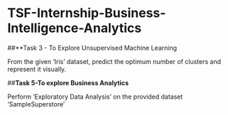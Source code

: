 # TSF-Internship-Business-Intelligence-Analytics


##**Task 3 - To Explore Unsupervised Machine Learning

From the given ‘Iris’ dataset, predict the optimum number of clusters and represent it visually.


##**Task 5-To explore Business Analytics**

Perform ‘Exploratory Data Analysis’ on the provided dataset ‘SampleSuperstore’

